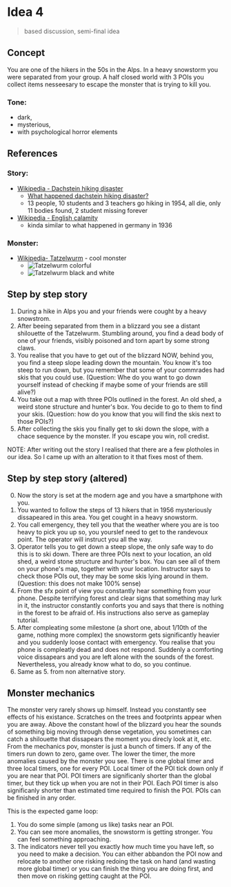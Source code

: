 # Idea 4
> based discussion, semi-final idea 

## Concept
You are one of the hikers in the 50s in the Alps. In a heavy snowstorm you were separated from your group. A half closed world with 3 POIs you collect items nesseesary to escape the monster that is trying to kill you.
### Tone:
- dark, 
- mysterious, 
- with psychological horror elements

## References
### Story:
- [Wikipedia - Dachstein hiking disaster](https://en.wikipedia.org/wiki/Dachstein_hiking_disaster)
  - [What happened dachstein hiking disaster?](https://www.grunge.com/1577149/what-happened-dachstein-hiking-disaster/)
  - 13 people, 10 students and 3 teachers go hiking in 1954, all die, only 11 bodies found, 2 student missing forever
- [Wikipedia - English calamity](https://en.m.wikipedia.org/wiki/English_calamity)
  - kinda similar to what happened in germany in 1936
### Monster:
- [Wikipedia- Tatzelwurm](https://pl.wikipedia.org/wiki/Tatzelwurm) - cool monster
  - ![Tatzelwurm colorful](https://upload.wikimedia.org/wikipedia/commons/9/99/Tatzelwurm.JPG)
  - ![Tatzelwurm black and white](https://upload.wikimedia.org/wikipedia/commons/e/e9/Tatzelwurm1.JPG)

## Step by step story
1. During a hike in Alps you and your friends were cought by a heavy snowstrom.
2. After beeing separated from them in a blizzard you see a distant shilouette of the Tatzelwurm. Stumbling around, you find a dead body of one of your friends, visibly poisoned and torn apart by some strong claws.
3. You realise that you have to get out of the blizzard NOW, behind you, you find a steep slope leading down the mountain. You know it's too steep to run down, but you remember that some of your commrades had skis that you could use. (Question: Whe do you want to go down yourself instead of checking if maybe some of your friends are still alive?)
4. You take out a map with three POIs outlined in the forest. An old shed, a weird stone structure and hunter's box. You decide to go to them to find your skis. (Question: how do you know that you will find the skis next to those POIs?)
5. After collecting the skis you finally get to ski down the slope, with a chace sequence by the monster. If you escape you win, roll credist.

NOTE: After writing out the story I realised that there are a few plotholes in our idea. So I came up with an alteration to it that fixes most of them.

## Step by step story (altered)
0. Now the story is set at the modern age and you have a smartphone with you.
1. You wanted to follow the steps of 13 hikers that in 1956 mysteriously dissapeared in this area. You get cought in a heavy snowstorm.
2. You call emergency, they tell you that the weather where you are is too heavy to pick you up so, you yourslef need to get to the randevoux point. The operator will instruct you all the way.
3. Operator tells you to get down a steep slope, the only safe way to do this is to ski down. There are three POIs next to your location, an old shed, a weird stone structure and hunter's box. You can see all of them on your phone's map, together with your location. Instructor says to check those POIs out, they may be some skis lying around in them. (Question: this does not make 100% sense)
4. From the sfx point of view you constantly hear something from your phone. Despite terrifying forest and clear signs that something may lurk in it, the instructor constantly conforts you and says that there is nothing in the forest to be afraid of. His instructions also serve as gameplay tutorial.
5. After compleating some milestone (a short one, about 1/10th of the game, nothing more complex) the snowstorm gets significantly heavier and you suddenly loose contact with emergency. You realise that you phone is compleatly dead and does not respond. Suddenly a comforting voice dissapears and you are left alone with the sounds of the forest. Nevertheless, you already know what to do, so you continue.
6. Same as 5. from non alternative story.

## Monster mechanics
The monster very rarely shows up himself. Instead you constantly see effects of his existance. Scratches on the trees and footprints appear when you are away. Above the constant howl of the blizzard you hear the sounds of something big moving through dense vegetation, you sometimes can catch a shilouette that dissapears the moment you direcly look at it, etc. From the mechanics pov, monster is just a bunch of timers. If any of the timers run down to zero, game over. The lower the timer, the more anomalies caused by the monster you see.
There is one global timer and three local timers, one for every POI. Local timer of the POI tick down only if you are near that POI. POI timers are significanly shorter than the global timer, but they tick up when you are not in their POI. Each POI timer is also significanly shorter than estimated time required to finish the POI. POIs can be finished in any order.

This is the expected game loop:
1. You do some simple (among us like) tasks near an POI.
2. You can see more anomalies, the snowstorm is getting stronger. You can feel something approaching.
3. The indicators never tell you exactly how much time you have left, so you need to make a decision. You can either abbandon the POI now and relocate to another one risking redoing the task on hand (and wasting more global timer) or you can finish the thing you are doing first, and then move on risking getting caught at the POI.

